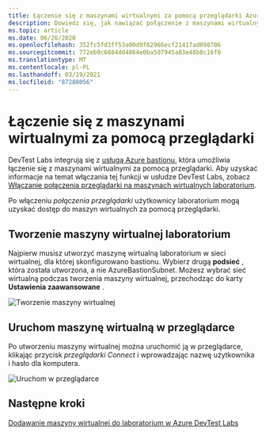 ```yaml
---
title: Łączenie się z maszynami wirtualnymi za pomocą przeglądarki Azure | Microsoft Docs
description: Dowiedz się, jak nawiązać połączenie z maszynami wirtualnymi za pomocą przeglądarki.
ms.topic: article
ms.date: 06/26/2020
ms.openlocfilehash: 352fc5fd3ff53a00d9f62966ecf21417ad898706
ms.sourcegitcommit: 772eb9c6684dd4864e0ba507945a83e48b8c16f0
ms.translationtype: MT
ms.contentlocale: pl-PL
ms.lasthandoff: 03/19/2021
ms.locfileid: "87288056"
---
```

# <a name="connect-to-your-virtual-machines-through-a-browser"></a>Łączenie się z maszynami wirtualnymi za pomocą przeglądarki 

DevTest Labs integrują się z [usługą Azure bastionu](../bastion/index.yml), która umożliwia łączenie się z maszynami wirtualnymi za pomocą przeglądarki. Aby uzyskać informacje na temat włączania tej funkcji w usłudze DevTest Labs, zobacz [Włączanie połączenia przeglądarki na maszynach wirtualnych laboratorium](enable-browser-connection-lab-virtual-machines.md).

Po włączeniu *połączenia przeglądarki* użytkownicy laboratorium mogą uzyskać dostęp do maszyn wirtualnych za pomocą przeglądarki.  

## <a name="create-a-lab-virtual-machine"></a>Tworzenie maszyny wirtualnej laboratorium

Najpierw musisz utworzyć maszynę wirtualną laboratorium w sieci wirtualnej, dla której skonfigurowano bastionu. Wybierz drugą **podsieć** , która została utworzona, a nie AzureBastionSubnet. Możesz wybrać sieć wirtualną podczas tworzenia maszyny wirtualnej, przechodząc do karty **Ustawienia zaawansowane** .

![Tworzenie maszyny wirtualnej](./media/connect-virtual-machine-through-browser/create-virtual-machine.png)

## <a name="launch-virtual-machine-in-a-browser"></a>Uruchom maszynę wirtualną w przeglądarce

Po utworzeniu maszyny wirtualnej można uruchomić ją w przeglądarce, klikając przycisk *przeglądarki Connect* i wprowadzając nazwę użytkownika i hasło dla komputera.  

![Uruchom w przeglądarce](./media/connect-virtual-machine-through-browser/browser-connect.png)

## <a name="next-steps"></a>Następne kroki

[Dodawanie maszyny wirtualnej do laboratorium w Azure DevTest Labs](devtest-lab-add-vm.md)
